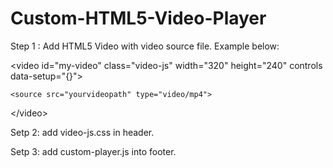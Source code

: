 # Custom-HTML5-Video-Player
Step 1 : Add HTML5 Video with video source file. Example below:
 
 &lt;video id="my-video" class="video-js" width="320" height="240" controls  data-setup="{}"&gt;
 
    <source src="yourvideopath" type="video/mp4">
  
&lt;/video&gt; 

Setp 2: add video-js.css in header.

Setp 3: add custom-player.js into footer.
